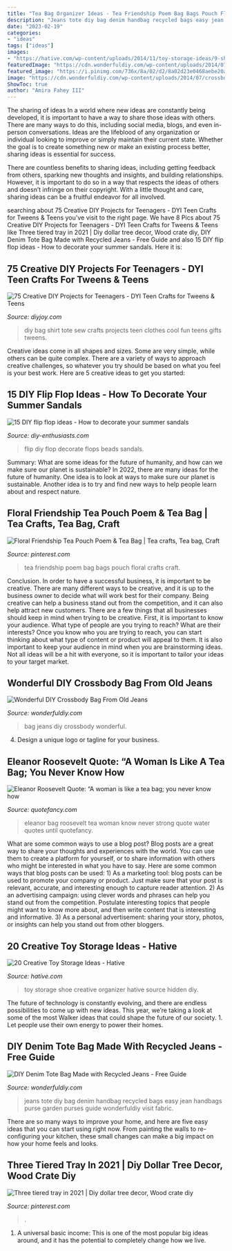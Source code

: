 ```yaml
---
title: "Tea Bag Organizer Ideas - Tea Friendship Poem Bag Bags Pouch Floral Crafts Craft"
description: "Jeans tote diy bag denim handbag recycled bags easy jean handbags purse garden purses guide wonderfuldiy visit fabric"
date: "2023-02-19"
categories:
- "ideas"
tags: ["ideas"]
images:
- "https://hative.com/wp-content/uploads/2014/11/toy-storage-ideas/9-shoe-organizer-as-toy-storage.jpg"
featuredImage: "https://cdn.wonderfuldiy.com/wp-content/uploads/2014/07/crossbody-bag-from-old-jeans1.jpg"
featured_image: "https://i.pinimg.com/736x/8a/02/d2/8a02d23e0468aebe20acc86c1677e343.jpg"
image: "https://cdn.wonderfuldiy.com/wp-content/uploads/2014/07/crossbody-bag-from-old-jeans1.jpg"
ShowToc: true
author: "Amira Fahey III"
---
```



The sharing of ideas
In a world where new ideas are constantly being developed, it is important to have a way to share those ideas with others. There are many ways to do this, including social media, blogs, and even in-person conversations.
Ideas are the lifeblood of any organization or individual looking to improve or simply maintain their current state. Whether the goal is to create something new or make an existing process better, sharing ideas is essential for success.

There are countless benefits to sharing ideas, including getting feedback from others, sparking new thoughts and insights, and building relationships. However, it is important to do so in a way that respects the ideas of others and doesn’t infringe on their copyright. With a little thought and care, sharing ideas can be a fruitful endeavor for all involved.

	

		
searching about 75 Creative DIY Projects for Teenagers - DYI Teen Crafts for Tweens &amp; Teens you've visit to the right page. We have 8 Pics about 75 Creative DIY Projects for Teenagers - DYI Teen Crafts for Tweens &amp; Teens like Three tiered tray in 2021 | Diy dollar tree decor, Wood crate diy, DIY Denim Tote Bag Made with Recycled Jeans - Free Guide and also 15 DIY flip flop ideas - How to decorate your summer sandals. Here it is:
		
    
## 75 Creative DIY Projects For Teenagers - DYI Teen Crafts For Tweens &amp; Teens

<img loading=lazy src="https://diyjoy.com/wp-content/uploads/2016/06/No-Sew-T-Shirt-Tote-Bag.jpg" onerror="this.onerror=null;this.src='https://tse4.mm.bing.net/th?id=OIP.N5j1efkF61AGMPq8NKmw0QHaLG&amp;pid=15.1';" alt="75 Creative DIY Projects for Teenagers - DYI Teen Crafts for Tweens &amp; Teens">

_Source: diyjoy.com_

>diy bag shirt tote sew crafts projects teen clothes cool fun teens gifts tweens. 

	

Creative ideas come in all shapes and sizes. Some are very simple, while others can be quite complex. There are a variety of ways to approach creative challenges, so whatever you try should be based on what you feel is your best work. Here are 5 creative ideas to get you started: 

    
## 15 DIY Flip Flop Ideas - How To Decorate Your Summer Sandals

<img loading=lazy src="http://www.diy-enthusiasts.com/wp-content/uploads/2014/05/diy-flip-flops-ideas-decorate-with-beads-chains.jpg" onerror="this.onerror=null;this.src='https://tse3.mm.bing.net/th?id=OIP.nVHjH0G2FT-6RSg099qfiwHaLH&amp;pid=15.1';" alt="15 DIY flip flop ideas - How to decorate your summer sandals">

_Source: diy-enthusiasts.com_

>flip diy flop decorate flops beads sandals. 

	

Summary: What are some ideas for the future of humanity, and how can we make sure our planet is sustainable?
In 2022, there are many ideas for the future of humanity. One idea is to look at ways to make sure our planet is sustainable. Another idea is to try and find new ways to help people learn about and respect nature.

    
## Floral Friendship Tea Pouch Poem &amp; Tea Bag | Tea Crafts, Tea Bag, Craft

<img loading=lazy src="https://i.pinimg.com/736x/43/21/b9/4321b93fdd08f1db7a636c7f8140d5b9.jpg" onerror="this.onerror=null;this.src='https://tse4.mm.bing.net/th?id=OIP.4ULbHTZtAjksNxGCSStPVAHaJ3&amp;pid=15.1';" alt="Floral Friendship Tea Pouch Poem &amp; Tea Bag | Tea crafts, Tea bag, Craft">

_Source: pinterest.com_

>tea friendship poem bag bags pouch floral crafts craft. 

	

Conclusion.
In order to have a successful business, it is important to be creative. There are many different ways to be creative, and it is up to the business owner to decide what will work best for their company. Being creative can help a business stand out from the competition, and it can also help attract new customers. There are a few things that all businesses should keep in mind when trying to be creative.
First, it is important to know your audience. What type of people are you trying to reach? What are their interests? Once you know who you are trying to reach, you can start thinking about what type of content or product will appeal to them. It is also important to keep your audience in mind when you are brainstorming ideas. Not all ideas will be a hit with everyone, so it is important to tailor your ideas to your target market.

    
## Wonderful DIY Crossbody Bag From Old Jeans

<img loading=lazy src="https://cdn.wonderfuldiy.com/wp-content/uploads/2014/07/crossbody-bag-from-old-jeans1.jpg" onerror="this.onerror=null;this.src='https://tse2.mm.bing.net/th?id=OIP.aX-0FRHhipwGAIClUluqjQHaMy&amp;pid=15.1';" alt="Wonderful DIY Crossbody Bag From Old Jeans">

_Source: wonderfuldiy.com_

>bag jeans diy crossbody wonderful. 

	

4. Design a unique logo or tagline for your business.

    
## Eleanor Roosevelt Quote: “A Woman Is Like A Tea Bag; You Never Know How

<img loading=lazy src="https://quotefancy.com/media/wallpaper/1600x900/5592-Eleanor-Roosevelt-Quote-A-woman-is-like-a-tea-bag-you-never-know.jpg" onerror="this.onerror=null;this.src='https://tse2.mm.bing.net/th?id=OIP.GraCORYLO01os8kRQI0VMAHaEK&amp;pid=15.1';" alt="Eleanor Roosevelt Quote: “A woman is like a tea bag; you never know how">

_Source: quotefancy.com_

>eleanor bag roosevelt tea woman know never strong quote water quotes until quotefancy. 

	

What are some common ways to use a blog post?
Blog posts are a great way to share your thoughts and experiences with the world. You can use them to create a platform for yourself, or to share information with others who might be interested in what you have to say. Here are some common ways that blog posts can be used: 1) As a marketing tool: blog posts can be used to promote your company or product. Just make sure that your post is relevant, accurate, and interesting enough to capture reader attention. 2) As an advertising campaign: using clever words and phrases can help you stand out from the competition. Postulate interesting topics that people might want to know more about, and then write content that is interesting and informative. 3) As a personal advertisement: sharing your story, photos, or insights can help you stand out from other bloggers.

    
## 20 Creative Toy Storage Ideas - Hative

<img loading=lazy src="https://hative.com/wp-content/uploads/2014/11/toy-storage-ideas/9-shoe-organizer-as-toy-storage.jpg" onerror="this.onerror=null;this.src='https://tse2.mm.bing.net/th?id=OIP.P70YlxBldGnIWCzal_M0vAHaJ3&amp;pid=15.1';" alt="20 Creative Toy Storage Ideas - Hative">

_Source: hative.com_

>toy storage shoe creative organizer hative source hidden diy. 

	

The future of technology is constantly evolving, and there are endless possibilities to come up with new ideas. This year, we’re taking a look at some of the most Walker ideas that could shape the future of our society. 1. Let people use their own energy to power their homes.

    
## DIY Denim Tote Bag Made With Recycled Jeans - Free Guide

<img loading=lazy src="http://cdn.wonderfuldiy.com/wp-content/uploads/2014/07/Tote-Handbag-from-old-jeans.jpg" onerror="this.onerror=null;this.src='https://tse1.mm.bing.net/th?id=OIP.rGHUP4-qA0gQPvdD0BVkagHaJ2&amp;pid=15.1';" alt="DIY Denim Tote Bag Made with Recycled Jeans - Free Guide">

_Source: wonderfuldiy.com_

>jeans tote diy bag denim handbag recycled bags easy jean handbags purse garden purses guide wonderfuldiy visit fabric. 

	

There are so many ways to improve your home, and here are five easy ideas that you can start using right now. From painting the walls to re-configuring your kitchen, these small changes can make a big impact on how your home feels and looks.

    
## Three Tiered Tray In 2021 | Diy Dollar Tree Decor, Wood Crate Diy

<img loading=lazy src="https://i.pinimg.com/736x/8a/02/d2/8a02d23e0468aebe20acc86c1677e343.jpg" onerror="this.onerror=null;this.src='https://tse2.mm.bing.net/th?id=OIP.THCDlpFCYnK4UkKOPDhmwQHaJ4&amp;pid=15.1';" alt="Three tiered tray in 2021 | Diy dollar tree decor, Wood crate diy">

_Source: pinterest.com_

>. 

	

1. A universal basic income: This is one of the most popular big ideas around, and it has the potential to completely change how we live.

